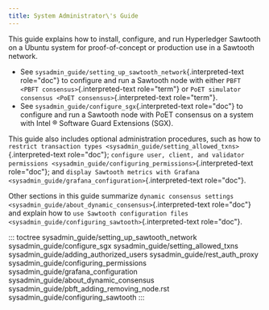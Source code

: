 ```yaml
---
title: System Administrator\'s Guide
---
```


This guide explains how to install, configure, and run Hyperledger
Sawtooth on a Ubuntu system for proof-of-concept or production use in a
Sawtooth network.

-   See `sysadmin_guide/setting_up_sawtooth_network`{.interpreted-text
    role="doc"} to configure and run a Sawtooth node with either
    `PBFT <PBFT consensus>`{.interpreted-text role="term"} or
    `PoET simulator consensus <PoET consensus>`{.interpreted-text
    role="term"}.
-   See `sysadmin_guide/configure_sgx`{.interpreted-text role="doc"} to
    configure and run a Sawtooth node with PoET consensus on a system
    with Intel ® Software Guard Extensions (SGX).

This guide also includes optional administration procedures, such as how
to
`restrict transaction types <sysadmin_guide/setting_allowed_txns>`{.interpreted-text
role="doc"}; `configure user, client, and validator permissions
<sysadmin_guide/configuring_permissions>`{.interpreted-text role="doc"};
and
`display Sawtooth metrics with Grafana <sysadmin_guide/grafana_configuration>`{.interpreted-text
role="doc"}.

Other sections in this guide summarize
`dynamic consensus settings <sysadmin_guide/about_dynamic_consensus>`{.interpreted-text
role="doc"} and explain how to
`use Sawtooth configuration files <sysadmin_guide/configuring_sawtooth>`{.interpreted-text
role="doc"}.

::: toctree
sysadmin_guide/setting_up_sawtooth_network sysadmin_guide/configure_sgx
sysadmin_guide/setting_allowed_txns
sysadmin_guide/adding_authorized_users sysadmin_guide/rest_auth_proxy
sysadmin_guide/configuring_permissions
sysadmin_guide/grafana_configuration
sysadmin_guide/about_dynamic_consensus
sysadmin_guide/pbft_adding_removing_node.rst
sysadmin_guide/configuring_sawtooth
:::

<!--
  Licensed under Creative Commons Attribution 4.0 International License
  https://creativecommons.org/licenses/by/4.0/
-->
